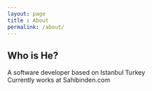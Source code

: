 ```yaml
---
layout: page
title : About
permalink: /about/
---
```


<h2>Who is He?</h2>
<p>A software developer based on Istanbul Turkey<br>
Currently works at Sahibinden.com</p>

